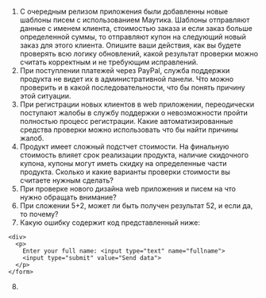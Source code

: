 1. С очередным релизом приложения были добавленны новые шаблоны писем с использованием Маутика. Шаблоны отправляют данные с именем клиента, стоимостью заказа и если заказ больше определенной суммы, то отправляют купон на следующий новый заказ для этого клиента. Опишите ваши действия, как вы будете проверять всю логику обновлений, какой результат проверки можно считать корректным и не требующим исправлений. 
2. При поступлении платежей через PayPal, служба поддержки продукта не видет их в административной панели. Что можно проверить и в какой последовательности, что бы понять причину этой ситуации.
3. При регистрации новых клиентов в web приложении, переодически поступают жалобы в службу поддержки о невозможности пройти полностью процесс регистрации. Какие автоматизированные средства проверки можно использовать что бы найти причины жалоб. 
4. Продукт имеет сложный подстчет стоимости. На финальную стоимость влияет срок реализации продукта, наличие скидочного купона, купоны могут иметь скидку на определенные части продукта. Сколько и какие варианты проверки стоимости вы считаете нужным сделать?
5. При проверке нового дизайна web приложения и писем на что нужно обращать внимание?
6. При сложении 5+2, может ли быть получен результат 52, и если да, то почему? 
7. Какую ошибку содержит код представленный ниже:
```
<div>
  <p>
    Enter your full name: <input type="text" name="fullname">
    <input type="submit" value="Send data">
  </p>
</form>
```
8.

